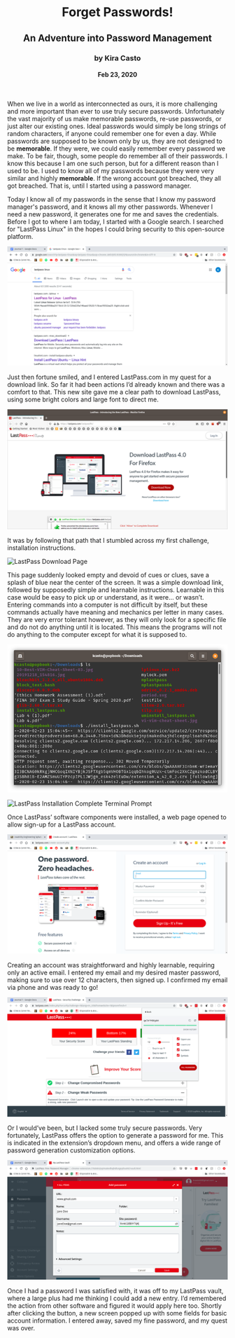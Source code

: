 <span align="center">
  <h1>Forget Passwords!</h1>
  <h2>An Adventure into Password Management</h2>
  <h3>by Kira Casto</h3>
  <h4>Feb 23, 2020</h4>
</span>
<br>
<p>When we live in a world as interconnected as ours, it is more challenging and more important than ever to use truly secure passwords. Unfortunately the vast majority of us make memorable passwords, re-use passwords, or just alter our existing ones. Ideal passwords would simply be long strings of random characters, if anyone could remember one for even a day. While passwords are supposed to be known only by us, they are not designed to be <strong>memorable</strong>. If they were, we could easily remember every password we make. To be fair, though, some people do remember all of their passwords. I know this because I am one such person, but for a different reason than I used to be. I used to know all of my passwords because they were very similar and highly <strong>memorable</strong>. If the wrong account got breached, they all got breached. That is, until I started using a password manager.</p>
<p>Today I know all of my passwords in the sense that I know my password manager's password, and it knows all my other passwords. Whenever I need a new password, it generates one for me and saves the credentials. Before I got to where I am today, I started with a Google search. I searched for "LastPass Linux" in the hopes I could bring security to this open-source platform.</p>

![Google Image Search for LastPass](../assets/Journal-1/Search%20for%20LastPass.png)

<p>Just then fortune smiled, and I entered LastPass.com in my quest for a download link. So far it had been actions I’d already known and there was a comfort to that. This new site gave me a clear path to download LastPass, using some bright colors and large font to direct me.</p>

![LastPass Landing Page](assets/Journal-1/LastPass%20Landing%20Page.png)

<p>It was by following that path that I stumbled across my first challenge, installation instructions.</p>

![LastPass Download Page](../Journal-1/LastPass%20Linux%20Download%20Page.png)

<p>This page suddenly looked empty and devoid of cues or clues, save a splash of blue near the center of the screen. It was a simple download link, followed by supposedly simple and learnable instructions. Learnable in this case would be easy to pick up or understand, as it were… or wasn’t. Entering commands into a computer is not difficult by itself, but these commands actually have meaning and mechanics per letter in many cases. They are very error tolerant however, as they will only look for a specific file and do not do anything until it is located. This means the programs will not do anything to the computer except for what it is supposed to.</p>

![LastPass Installation Terminal Command](../assets/Journal-1/Linux%20LastPass%20Terminal%20Install%20Command.png)

![LastPass Installation Complete Terminal Prompt](../Journal-1/Linux%20LastPass%20Installed%20Terminal.png)

<p>Once LastPass’ software components were installed, a web page opened to allow sign-up for a LastPass account.</p>

![LastPass Account Sign Up Page](../assets/Journal-1/LastPass%20sign%20up.png)

<p>Creating an account was straightforward and highly learnable, requiring only an active email. I entered my email and my desired master password, making sure to use over 12 characters, then signed up. I confirmed my email via phone and was ready to go!</p>

![LastPass Password Settings](../assets/Journal-1/Password%20Settings.png)

<p>Or I would’ve been, but I lacked some truly secure passwords. Very fortunately, LastPass offers the option to generate a password for me. This is indicated in the extension’s dropdown menu, and offers a wide range of password generation customization options.</p>

![LastPass enter credentials](../assets/Journal-1/LastPass%20Add%20Item.png)

<p>Once I had a password I was satisfied with, it was off to my LastPass vault, where a large plus had me thinking I could add a new entry. I’d remembered the action from other software and figured it would apply here too. Shortly after clicking the button, a new screen popped up with some fields for basic account information. I entered away, saved my fine password, and my quest was over.</p>
